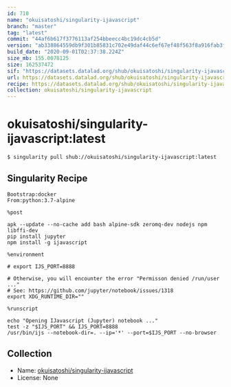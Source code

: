 ```yaml
---
id: 710
name: "okuisatoshi/singularity-ijavascript"
branch: "master"
tag: "latest"
commit: "44af6b617f3776113af254bbeecc4bc19dc4cb5d"
version: "ab338864559db9f301b85831c702e49daf44c6ef67ef48f563f8a916fab3fd1b"
build_date: "2020-09-01T02:37:38.224Z"
size_mb: 155.0078125
size: 162537472
sif: "https://datasets.datalad.org/shub/okuisatoshi/singularity-ijavascript/latest/2020-09-01-44af6b61-ab338864/ab338864559db9f301b85831c702e49daf44c6ef67ef48f563f8a916fab3fd1b.sif"
url: https://datasets.datalad.org/shub/okuisatoshi/singularity-ijavascript/latest/2020-09-01-44af6b61-ab338864/
recipe: https://datasets.datalad.org/shub/okuisatoshi/singularity-ijavascript/latest/2020-09-01-44af6b61-ab338864/Singularity
collection: okuisatoshi/singularity-ijavascript
---
```


# okuisatoshi/singularity-ijavascript:latest

```bash
$ singularity pull shub://okuisatoshi/singularity-ijavascript:latest
```

## Singularity Recipe

```singularity
Bootstrap:docker
From:python:3.7-alpine

%post

apk --update --no-cache add bash alpine-sdk zeromq-dev nodejs npm libffi-dev
pip install jupyter
npm install -g ijavascript

%environment

# export IJS_PORT=8888

# Otherwise, you will encounter the error "Permisson denied /run/user ..."
# See: https://github.com/jupyter/notebook/issues/1318
export XDG_RUNTIME_DIR=""

%runscript

echo "Opening IJavascript (Jupyter) notebook ..."
test -z "$IJS_PORT" && IJS_PORT=8888
/usr/bin/ijs --notebook-dir=. --ip='*' --port=$IJS_PORT --no-browser
```

## Collection

 - Name: [okuisatoshi/singularity-ijavascript](https://github.com/okuisatoshi/singularity-ijavascript)
 - License: None


